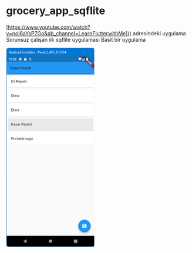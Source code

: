 # grocery_app_sqflite

[https://www.youtube.com/watch?v=noi6aYsP7Go&ab_channel=LearnFlutterwithMe]() adresindeki uygulama
Sorunsuz çalışan ilk sqflite uygulaması
Basit bir uygulama
<BR>

![img](screen_shots/img.png)